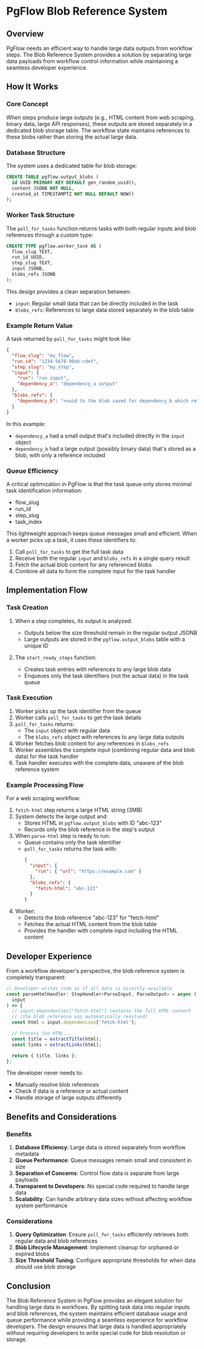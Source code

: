 # PgFlow Blob Reference System

## Overview

PgFlow needs an efficient way to handle large data outputs from workflow steps. The Blob Reference System provides a solution by separating large data payloads from workflow control information while maintaining a seamless developer experience.

## How It Works

### Core Concept

When steps produce large outputs (e.g., HTML content from web scraping, binary data, large API responses), these outputs are stored separately in a dedicated blob storage table. The workflow state maintains references to these blobs rather than storing the actual large data.

### Database Structure

The system uses a dedicated table for blob storage:

```sql
CREATE TABLE pgflow.output_blobs (
  id UUID PRIMARY KEY DEFAULT gen_random_uuid(),
  content JSONB NOT NULL,
  created_at TIMESTAMPTZ NOT NULL DEFAULT NOW()
);
```

### Worker Task Structure

The `poll_for_tasks` function returns tasks with both regular inputs and blob references through a custom type:

```sql
CREATE TYPE pgflow.worker_task AS (
  flow_slug TEXT,
  run_id UUID,
  step_slug TEXT,
  input JSONB,
  blobs_refs JSONB
);
```

This design provides a clean separation between:

- `input`: Regular small data that can be directly included in the task
- `blobs_refs`: References to large data stored separately in the blob table

### Example Return Value

A task returned by `poll_for_tasks` might look like:

```json
{
  "flow_slug": "my_flow",
  "run_id": "1234-5678-90ab-cdef",
  "step_slug": "my_step",
  "input": {
    "run": "run input",
    "dependency_a": "dependency_a output"
  },
  "blobs_refs": {
    "dependency_b": "<uuid to the blob saved for dependency_b which returned binary data>"
  }
}
```

In this example:

- `dependency_a` had a small output that's included directly in the `input` object
- `dependency_b` had a large output (possibly binary data) that's stored as a blob, with only a reference included

### Queue Efficiency

A critical optimization in PgFlow is that the task queue only stores minimal task identification information:

- flow_slug
- run_id
- step_slug
- task_index

This lightweight approach keeps queue messages small and efficient. When a worker picks up a task, it uses these identifiers to:

1. Call `poll_for_tasks` to get the full task data
2. Receive both the regular `input` and `blobs_refs` in a single query result
3. Fetch the actual blob content for any referenced blobs
4. Combine all data to form the complete input for the task handler

## Implementation Flow

### Task Creation

1. When a step completes, its output is analyzed:

   - Outputs below the size threshold remain in the regular output JSONB
   - Large outputs are stored in the `pgflow.output_blobs` table with a unique ID

2. The `start_ready_steps` function:
   - Creates task entries with references to any large blob data
   - Enqueues only the task identifiers (not the actual data) in the task queue

### Task Execution

1. Worker picks up the task identifier from the queue
2. Worker calls `poll_for_tasks` to get the task details
3. `poll_for_tasks` returns:
   - The `input` object with regular data
   - The `blobs_refs` object with references to any large data outputs
4. Worker fetches blob content for any references in `blobs_refs`
5. Worker assembles the complete input (combining regular data and blob data) for the task handler
6. Task handler executes with the complete data, unaware of the blob reference system

### Example Processing Flow

For a web scraping workflow:

1. `fetch-html` step returns a large HTML string (3MB)
2. System detects the large output and:
   - Stores HTML in `pgflow.output_blobs` with ID "abc-123"
   - Records only the blob reference in the step's output
3. When `parse-html` step is ready to run:
   - Queue contains only the task identifier
   - `poll_for_tasks` returns the task with:
     ```json
     {
       "input": {
         "run": { "url": "https://example.com" }
       },
       "blobs_refs": {
         "fetch-html": "abc-123"
       }
     }
     ```
4. Worker:
   - Detects the blob reference "abc-123" for "fetch-html"
   - Fetches the actual HTML content from the blob table
   - Provides the handler with complete input including the HTML content

## Developer Experience

From a workflow developer's perspective, the blob reference system is completely transparent:

```typescript
// Developer writes code as if all data is directly available
const parseHtmlHandler: StepHandler<ParseInput, ParseOutput> = async (
  input
) => {
  // input.dependencies["fetch-html"] contains the full HTML content
  // (the blob reference was automatically resolved)
  const html = input.dependencies['fetch-html'];

  // Process the HTML...
  const title = extractTitle(html);
  const links = extractLinks(html);

  return { title, links };
};
```

The developer never needs to:

- Manually resolve blob references
- Check if data is a reference or actual content
- Handle storage of large outputs differently

## Benefits and Considerations

### Benefits

1. **Database Efficiency**: Large data is stored separately from workflow metadata
2. **Queue Performance**: Queue messages remain small and consistent in size
3. **Separation of Concerns**: Control flow data is separate from large payloads
4. **Transparent to Developers**: No special code required to handle large data
5. **Scalability**: Can handle arbitrary data sizes without affecting workflow system performance

### Considerations

1. **Query Optimization**: Ensure `poll_for_tasks` efficiently retrieves both regular data and blob references
2. **Blob Lifecycle Management**: Implement cleanup for orphaned or expired blobs
3. **Size Threshold Tuning**: Configure appropriate thresholds for when data should use blob storage

## Conclusion

The Blob Reference System in PgFlow provides an elegant solution for handling large data in workflows. By splitting task data into regular inputs and blob references, the system maintains efficient database usage and queue performance while providing a seamless experience for workflow developers. The design ensures that large data is handled appropriately without requiring developers to write special code for blob resolution or storage.
